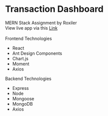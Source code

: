 # Transaction Dashboard
MERN Stack Assignment by Roxiler
<br/>
View live app via this [Link](https://roxiler-assignment-frontend-4kxt.onrender.com)
<br/>
<br/>
Frontend Technologies
- React
- Ant Design Components
- Chart.js
- Moment
- Axios

Backend Technologies
- Express
- Node
- Mongoose
- MongoDB
- Axios
